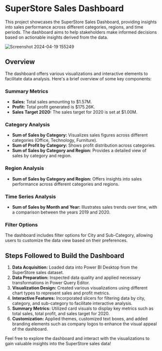 
# SuperStore Sales Dashboard

This project showcases the SuperStore Sales Dashboard, providing insights into sales performance across different categories, regions, and time periods. The dashboard aims to help stakeholders make informed decisions based on actionable insights derived from the data.

![Screenshot 2024-04-19 155249](https://github.com/Jaswanth-03/Super_store_sales_Dashboard/assets/65026914/adbe5013-f691-4964-9ccb-e0850da67e42)
## Overview

The dashboard offers various visualizations and interactive elements to facilitate data analysis. Here's a brief overview of some key components:

### Summary Metrics

- **Sales:** Total sales amounting to $1.57M.
- **Profit:** Total profit generated is $175.26K.
- **Sales Target 2020:** The sales target for 2020 is set at $1.00M.

### Category Analysis

- **Sum of Sales by Category:** Visualizes sales figures across different categories (Office, Technology, Furniture).
- **Sum of Profit by Category:** Shows profit distribution across categories.
- **Sum of Sales by Category and Region:** Provides a detailed view of sales by category and region.

### Region Analysis

- **Sum of Sales by Category and Region:** Offers insights into sales performance across different categories and regions.

### Time Series Analysis

- **Sum of Sales by Month and Year:** Illustrates sales trends over time, with a comparison between the years 2019 and 2020.

### Filter Options

The dashboard includes filter options for City and Sub-Category, allowing users to customize the data view based on their preferences.

## Steps Followed to Build the Dashboard

1. **Data Acquisition:** Loaded data into Power BI Desktop from the SuperStore sales dataset.
2. **Data Preparation:** Inspected data quality and applied necessary transformations in Power Query Editor.
3. **Visualization Design:** Created various visualizations using different chart types to represent sales and profit metrics.
4. **Interactive Features:** Incorporated slicers for filtering data by city, category, and sub-category to facilitate interactive analysis.
5. **Summary Metrics:** Utilized card visuals to display key metrics such as total sales, total profit, and sales target for 2020.
6. **Customization:** Applied themes, customized text boxes, and added branding elements such as company logos to enhance the visual appeal of the dashboard.

Feel free to explore the dashboard and interact with the visualizations to gain valuable insights into the SuperStore sales data!
